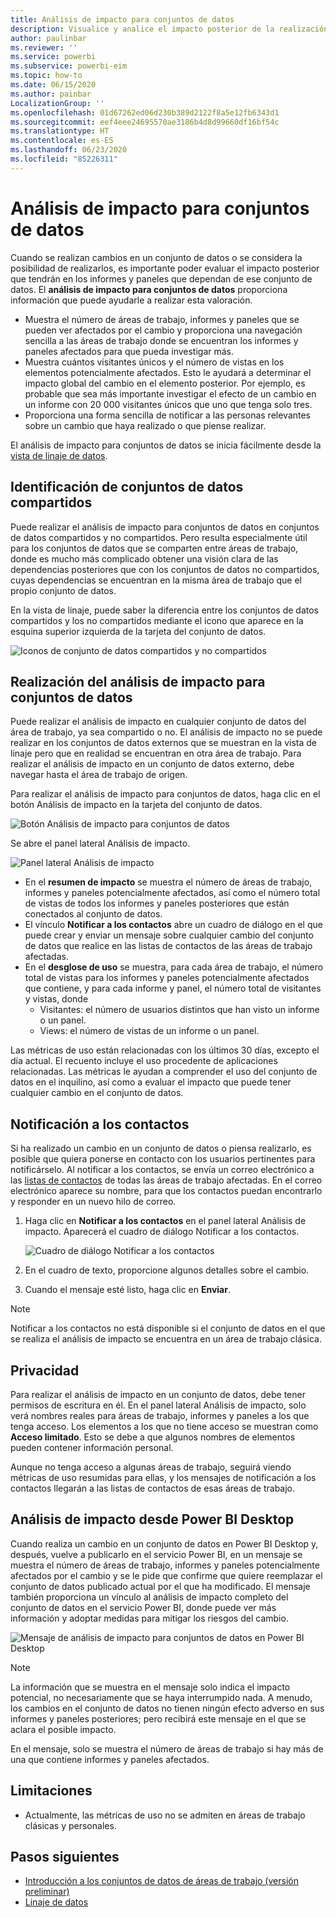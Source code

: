 ```yaml
---
title: Análisis de impacto para conjuntos de datos
description: Visualice y analice el impacto posterior de la realización de cambios en los conjuntos de datos.
author: paulinbar
ms.reviewer: ''
ms.service: powerbi
ms.subservice: powerbi-eim
ms.topic: how-to
ms.date: 06/15/2020
ms.author: painbar
LocalizationGroup: ''
ms.openlocfilehash: 01d67262ed06d230b389d2122f8a5e12fb6343d1
ms.sourcegitcommit: eef4eee24695570ae3186b4d8d99660df16bf54c
ms.translationtype: HT
ms.contentlocale: es-ES
ms.lasthandoff: 06/23/2020
ms.locfileid: "85226311"
---
```

# <a name="dataset-impact-analysis"></a>Análisis de impacto para conjuntos de datos

Cuando se realizan cambios en un conjunto de datos o se considera la posibilidad de realizarlos, es importante poder evaluar el impacto posterior que tendrán en los informes y paneles que dependan de ese conjunto de datos. El **análisis de impacto para conjuntos de datos** proporciona información que puede ayudarle a realizar esta valoración.
* Muestra el número de áreas de trabajo, informes y paneles que se pueden ver afectados por el cambio y proporciona una navegación sencilla a las áreas de trabajo donde se encuentran los informes y paneles afectados para que pueda investigar más.
* Muestra cuántos visitantes únicos y el número de vistas en los elementos potencialmente afectados. Esto le ayudará a determinar el impacto global del cambio en el elemento posterior. Por ejemplo, es probable que sea más importante investigar el efecto de un cambio en un informe con 20 000 visitantes únicos que uno que tenga solo tres.
* Proporciona una forma sencilla de notificar a las personas relevantes sobre un cambio que haya realizado o que piense realizar.

El análisis de impacto para conjuntos de datos se inicia fácilmente desde la [vista de linaje de datos](service-data-lineage.md).

## <a name="identifying-shared-datasets"></a>Identificación de conjuntos de datos compartidos

Puede realizar el análisis de impacto para conjuntos de datos en conjuntos de datos compartidos y no compartidos. Pero resulta especialmente útil para los conjuntos de datos que se comparten entre áreas de trabajo, donde es mucho más complicado obtener una visión clara de las dependencias posteriores que con los conjuntos de datos no compartidos, cuyas dependencias se encuentran en la misma área de trabajo que el propio conjunto de datos.

En la vista de linaje, puede saber la diferencia entre los conjuntos de datos compartidos y los no compartidos mediante el icono que aparece en la esquina superior izquierda de la tarjeta del conjunto de datos.

![Iconos de conjunto de datos compartidos y no compartidos](media/service-dataset-impact-analysis/shared-unshared-icon.png)

## <a name="perform-dataset-impact-analysis"></a>Realización del análisis de impacto para conjuntos de datos

Puede realizar el análisis de impacto en cualquier conjunto de datos del área de trabajo, ya sea compartido o no. El análisis de impacto no se puede realizar en los conjuntos de datos externos que se muestran en la vista de linaje pero que en realidad se encuentran en otra área de trabajo. Para realizar el análisis de impacto en un conjunto de datos externo, debe navegar hasta el área de trabajo de origen.

Para realizar el análisis de impacto para conjuntos de datos, haga clic en el botón Análisis de impacto en la tarjeta del conjunto de datos.

![Botón Análisis de impacto para conjuntos de datos](media/service-dataset-impact-analysis/open-analysis-pane-button.png)

Se abre el panel lateral Análisis de impacto.

![Panel lateral Análisis de impacto](media/service-dataset-impact-analysis/service-impact-analysis-pane.png)

* En el **resumen de impacto** se muestra el número de áreas de trabajo, informes y paneles potencialmente afectados, así como el número total de vistas de todos los informes y paneles posteriores que están conectados al conjunto de datos.
* El vínculo **Notificar a los contactos** abre un cuadro de diálogo en el que puede crear y enviar un mensaje sobre cualquier cambio del conjunto de datos que realice en las listas de contactos de las áreas de trabajo afectadas. 
* En el **desglose de uso** se muestra, para cada área de trabajo, el número total de vistas para los informes y paneles potencialmente afectados que contiene, y para cada informe y panel, el número total de visitantes y vistas, donde
   * Visitantes: el número de usuarios distintos que han visto un informe o un panel.
   * Views: el número de vistas de un informe o un panel.

Las métricas de uso están relacionadas con los últimos 30 días, excepto el día actual. El recuento incluye el uso procedente de aplicaciones relacionadas. Las métricas le ayudan a comprender el uso del conjunto de datos en el inquilino, así como a evaluar el impacto que puede tener cualquier cambio en el conjunto de datos.

## <a name="notify-contacts"></a>Notificación a los contactos

Si ha realizado un cambio en un conjunto de datos o piensa realizarlo, es posible que quiera ponerse en contacto con los usuarios pertinentes para notificárselo. Al notificar a los contactos, se envía un correo electrónico a las [listas de contactos](../collaborate-share/service-create-the-new-workspaces.md#create-a-contact-list) de todas las áreas de trabajo afectadas. En el correo electrónico aparece su nombre, para que los contactos puedan encontrarlo y responder en un nuevo hilo de correo. 

1. Haga clic en **Notificar a los contactos** en el panel lateral Análisis de impacto. Aparecerá el cuadro de diálogo Notificar a los contactos.

   ![Cuadro de diálogo Notificar a los contactos](media/service-dataset-impact-analysis/notify-contacts-dialog.png)

1. En el cuadro de texto, proporcione algunos detalles sobre el cambio.
1. Cuando el mensaje esté listo, haga clic en **Enviar**.

> [!NOTE]
> Notificar a los contactos no está disponible si el conjunto de datos en el que se realiza el análisis de impacto se encuentra en un área de trabajo clásica.

## <a name="privacy"></a>Privacidad

Para realizar el análisis de impacto en un conjunto de datos, debe tener permisos de escritura en él. En el panel lateral Análisis de impacto, solo verá nombres reales para áreas de trabajo, informes y paneles a los que tenga acceso. Los elementos a los que no tiene acceso se muestran como **Acceso limitado**. Esto se debe a que algunos nombres de elementos pueden contener información personal.

Aunque no tenga acceso a algunas áreas de trabajo, seguirá viendo métricas de uso resumidas para ellas, y los mensajes de notificación a los contactos llegarán a las listas de contactos de esas áreas de trabajo.

## <a name="impact-analysis-from-power-bi-desktop"></a>Análisis de impacto desde Power BI Desktop

Cuando realiza un cambio en un conjunto de datos en Power BI Desktop y, después, vuelve a publicarlo en el servicio Power BI, en un mensaje se muestra el número de áreas de trabajo, informes y paneles potencialmente afectados por el cambio y se le pide que confirme que quiere reemplazar el conjunto de datos publicado actual por el que ha modificado. El mensaje también proporciona un vínculo al análisis de impacto completo del conjunto de datos en el servicio Power BI, donde puede ver más información y adoptar medidas para mitigar los riesgos del cambio.

![Mensaje de análisis de impacto para conjuntos de datos en Power BI Desktop](media/service-dataset-impact-analysis/service-dataset-impact-analysis-desktop-warning.png)

> [!NOTE]
> La información que se muestra en el mensaje solo indica el impacto potencial, no necesariamente que se haya interrumpido nada. A menudo, los cambios en el conjunto de datos no tienen ningún efecto adverso en sus informes y paneles posteriores; pero recibirá este mensaje en el que se aclara el posible impacto.
>
>En el mensaje, solo se muestra el número de áreas de trabajo si hay más de una que contiene informes y paneles afectados.

## <a name="limitations"></a>Limitaciones

* Actualmente, las métricas de uso no se admiten en áreas de trabajo clásicas y personales.

## <a name="next-steps"></a>Pasos siguientes

* [Introducción a los conjuntos de datos de áreas de trabajo (versión preliminar)](../connect-data/service-datasets-across-workspaces.md)
* [Linaje de datos](service-data-lineage.md)

